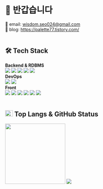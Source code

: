 # 👋 반갑습니다
📧 email: wisdom.seo024@gmail.com
<br>
🌱 blog: https://palette77.tistory.com/
<br><br>

## 🛠 Tech Stack
**Backend & RDBMS**
<br>
<img src="https://img.shields.io/badge/Node.js-339933?style=flat-square&logo=Node.js&logoColor=white"/> 
<img src="https://img.shields.io/badge/Express-000000?style=flat-square&logo=Express&logoColor=white"/>
<img src="https://img.shields.io/badge/Sequelize-52B0E7?style=flat-square&logo=Sequelize&logoColor=white"/>
<img src="https://img.shields.io/badge/Spring-6DB33F?style=flat-square&logo=Spring&logoColor=white"/>
<img src="https://img.shields.io/badge/MySQL-4479A1?style=flat-square&logo=MySQL&logoColor=white"/>
<br>
**DevOps**
<br>
<img src="https://img.shields.io/badge/NCP-03C75A?style=flat-square&logo=Naver&logoColor=white"/> 
<img src="https://img.shields.io/badge/AWS-FF9900?style=flat-square&logo=Amazon EC2&logoColor=white"/>
<br>
**Front**
<br>
<img src="https://img.shields.io/badge/HTML5-E34F26?style=flat-square&logo=HTML5&logoColor=white"/>
<img src="https://img.shields.io/badge/CSS3-1572B6?style=flat-square&logo=CSS3&logoColor=white"/>
<img src="https://img.shields.io/badge/jQuery-0769AD?style=flat-square&logo=jQuery&logoColor=white"/>
<img src="https://img.shields.io/badge/JavaScript-F7DF1E?style=flat-square&logo=JavaScript&logoColor=black"/> 
<img src="https://img.shields.io/badge/React-61DAFB?style=flat-square&logo=React&logoColor=black"/>
<img src="https://img.shields.io/badge/Redux-764ABC?style=flat-square&logo=Redux&logoColor=white"/>
<br><br>

## <img src="https://cdn-icons.flaticon.com/svg/6424/6424084.svg?token=exp=1679844742~hmac=682863c835c97c61a03d46bf202b223b" style="width: 25px; height: 20px;"/> Top Langs & GitHub Status
<div>
<img src="https://github-readme-stats.vercel.app/api/top-langs/?username=nanannannana&layout=compact" style="height: 195px;"/>
<img src="https://github-readme-stats.vercel.app/api?username=nanannannana&show_icons=true&theme=Default" />
</div>

